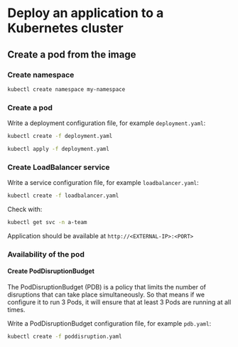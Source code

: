 # Deploy an application to a Kubernetes cluster

## Create a pod from the image

### Create namespace

```bash
kubectl create namespace my-namespace
```

### Create a pod

Write a deployment configuration file, for example `deployment.yaml`:

```bash
kubectl create -f deployment.yaml

kubectl apply -f deployment.yaml
```

### Create LoadBalancer service

Write a service configuration file, for example `loadbalancer.yaml`:

```bash
kubectl create -f loadbalancer.yaml
````

Check with:

```bash
kubectl get svc -n a-team
```

Application should be available at `http://<EXTERNAL-IP>:<PORT>`

### Availability of the pod

#### Create PodDisruptionBudget

The PodDisruptionBudget (PDB) is a policy that limits the number of disruptions that can take place simultaneously.
So that means if we configure it to run 3 Pods, it will ensure that at least 3 Pods are running at all times.

Write a PodDisruptionBudget configuration file, for example `pdb.yaml`:

```bash
kubectl create -f poddisruption.yaml
```
